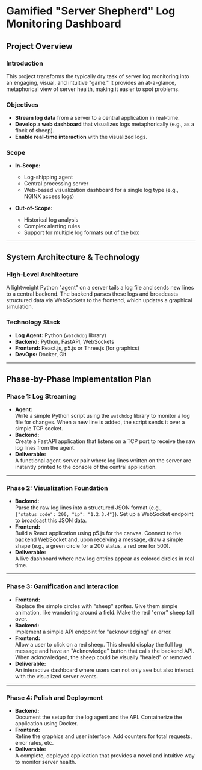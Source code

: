 # Gamified "Server Shepherd" Log Monitoring Dashboard

## Project Overview

### Introduction

This project transforms the typically dry task of server log monitoring into an engaging, visual, and intuitive "game." It provides an at-a-glance, metaphorical view of server health, making it easier to spot problems.

### Objectives

- **Stream log data** from a server to a central application in real-time.
- **Develop a web dashboard** that visualizes logs metaphorically (e.g., as a flock of sheep).
- **Enable real-time interaction** with the visualized logs.

### Scope

- **In-Scope:**  
    - Log-shipping agent  
    - Central processing server  
    - Web-based visualization dashboard for a single log type (e.g., NGINX access logs)

- **Out-of-Scope:**  
    - Historical log analysis  
    - Complex alerting rules  
    - Support for multiple log formats out of the box

---

## System Architecture & Technology

### High-Level Architecture

A lightweight Python "agent" on a server tails a log file and sends new lines to a central backend. The backend parses these logs and broadcasts structured data via WebSockets to the frontend, which updates a graphical simulation.

### Technology Stack

- **Log Agent:** Python (`watchdog` library)
- **Backend:** Python, FastAPI, WebSockets
- **Frontend:** React.js, p5.js or Three.js (for graphics)
- **DevOps:** Docker, Git

---

## Phase-by-Phase Implementation Plan

### Phase 1: Log Streaming

- **Agent:**  
    Write a simple Python script using the `watchdog` library to monitor a log file for changes. When a new line is added, the script sends it over a simple TCP socket.
- **Backend:**  
    Create a FastAPI application that listens on a TCP port to receive the raw log lines from the agent.
- **Deliverable:**  
    A functional agent-server pair where log lines written on the server are instantly printed to the console of the central application.

---

### Phase 2: Visualization Foundation

- **Backend:**  
    Parse the raw log lines into a structured JSON format (e.g., `{"status_code": 200, "ip": "1.2.3.4"}`). Set up a WebSocket endpoint to broadcast this JSON data.
- **Frontend:**  
    Build a React application using p5.js for the canvas. Connect to the backend WebSocket and, upon receiving a message, draw a simple shape (e.g., a green circle for a 200 status, a red one for 500).
- **Deliverable:**  
    A live dashboard where new log entries appear as colored circles in real time.

---

### Phase 3: Gamification and Interaction

- **Frontend:**  
    Replace the simple circles with "sheep" sprites. Give them simple animation, like wandering around a field. Make the red "error" sheep fall over.
- **Backend:**  
    Implement a simple API endpoint for "acknowledging" an error.
- **Frontend:**  
    Allow a user to click on a red sheep. This should display the full log message and have an "Acknowledge" button that calls the backend API. When acknowledged, the sheep could be visually "healed" or removed.
- **Deliverable:**  
    An interactive dashboard where users can not only see but also interact with the visualized server events.

---

### Phase 4: Polish and Deployment

- **Backend:**  
    Document the setup for the log agent and the API. Containerize the application using Docker.
- **Frontend:**  
    Refine the graphics and user interface. Add counters for total requests, error rates, etc.
- **Deliverable:**  
    A complete, deployed application that provides a novel and intuitive way to monitor server health.